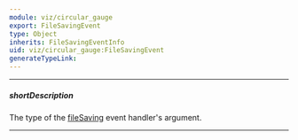 ```yaml
---
module: viz/circular_gauge
export: FileSavingEvent
type: Object
inherits: FileSavingEventInfo
uid: viz/circular_gauge:FileSavingEvent
generateTypeLink: 
---
```

---
##### shortDescription
The type of the [fileSaving]({basewidgetpath}/Events/#fileSaving) event handler's argument.

---
<!-- Description goes here -->